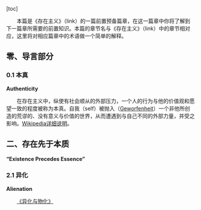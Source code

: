 [toc]

&emsp;&emsp;本篇是《存在主义》（link）的一篇前置预备篇章，在这一篇章中你将了解到下一篇章所需要的前置知识。本篇的章节名与《存在主义》（link）中的章节相对应，这里将对相应篇章中的术语做一个简单的解释。

## 零、导言部分

### 0.1 本真
**Authenticity**

&emsp;&emsp;在存在主义中，纵使有社会顺从的外部压力，一个人的行为与他的价值观和愿望一致的程度被称为本真。自我（self）被抛入（[Geworfenheit](https://en.wikipedia.org/wiki/Thrownness)）一个非他所创造的荒谬的、没有意义与价值的世界，从而遭遇到与自己不同的外部力量，并受之影响。[Wikipedia详细说明](https://en.wikipedia.org/wiki/Authenticity_(philosophy))。

## 二、存在先于本质
**“Existence Precedes Essence”**

### 2.1 异化
**Alienation**

&emsp;&emsp;[《异化与物化》](https://matters.news/@philosophia/%E4%BB%80%E4%B9%88%E6%98%AF%E5%BC%82%E5%8C%96-%E4%BB%80%E4%B9%88%E6%98%AF%E7%89%A9%E5%8C%96-%E5%93%B2%E6%99%AE-zdpuAqdXG3pnDyXSS6mgZ9mjsy9cMQZr1pRhXvDRyG7iborzX)